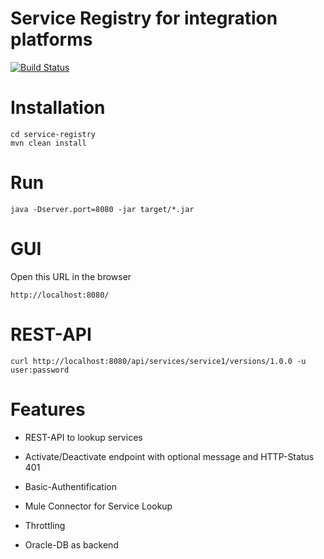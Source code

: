 Service Registry for integration platforms
================================================

[![Build Status](https://travis-ci.org/denschu/service-registry.png?branch=master)](https://travis-ci.org/denschu/service-registry)

# Installation

	cd service-registry
	mvn clean install

# Run

	java -Dserver.port=8080 -jar target/*.jar
	
# GUI

Open this URL in the browser
	
	http://localhost:8080/
	
# REST-API

	curl http://localhost:8080/api/services/service1/versions/1.0.0 -u user:password
	
# Features

* REST-API to lookup services
* Activate/Deactivate endpoint with optional message and HTTP-Status 401
* Basic-Authentification
* Mule Connector for Service Lookup

* Throttling
* Oracle-DB as backend